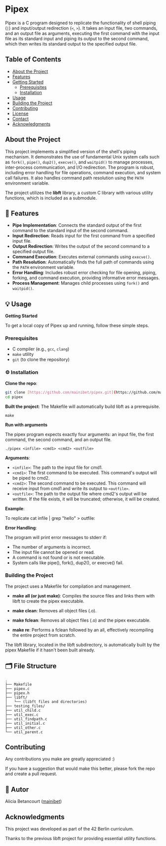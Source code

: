 # Pipex

Pipex is a C program designed to replicate the functionality of shell piping (`|`) and input/output redirection (`<`, `>`). 
It takes an input file, two commands, and an output file as arguments, executing the first command with the input file as its standard input and 
piping its output to the second command, which then writes its standard output to the specified output file.

## Table of Contents

- [About the Project](#about-the-project)
- [Features](#features)
- [Getting Started](#getting-started)
  - [Prerequisites](#prerequisites)
  - [Installation](#installation)
- [Usage](#usage)
- [Building the Project](#building-the-project)
- [Contributing](#contributing)
- [License](#license)
- [Contact](#contact)
- [Acknowledgments](#acknowledgments)

## About the Project

This project implements a simplified version of the shell's piping mechanism. It demonstrates the use of fundamental Unix system calls such as
`fork()`, `pipe()`, `dup2()`, `execve()`, and `waitpid()` to manage processes, inter-process communication, and I/O redirection. 
The program is robust, including error handling for file operations, command execution, and system call failures. 
It also handles command path resolution using the `PATH` environment variable.

The project utilizes the **libft** library, a custom C library with various utility functions, which is included as a submodule.

## 🚀 Features

- **Pipe Implementation**: Connects the standard output of the first command to the standard input of the second command.
- **Input Redirection**: Reads input for the first command from a specified input file.
- **Output Redirection**: Writes the output of the second command to a specified output file.
- **Command Execution**: Executes external commands using `execve()`.
- **Path Resolution**: Automatically finds the full path of commands using the `PATH` environment variable.
- **Error Handling**: Includes robust error checking for file opening, piping, forking, and command execution, providing informative error messages.
- **Process Management**: Manages child processes using `fork()` and `waitpid()`.

## 💡 Usage

**Getting Started**

To get a local copy of Pipex up and running, follow these simple steps.

### Prerequisites

* C compiler (e.g., `gcc`, `clang`)
* `make` utility
* `git` (to clone the repository)

### ⚙️ Installation

**Clone the repo**:

```bash
git clone [https://github.com/mainibet/pipex.git](https://github.com/mainibet/pipex.git)
cd pipex
```
**Built the project**:
The Makefile will automatically build libft as a prerequisite.

```make```

**Run with arguments**

The pipex program expects exactly four arguments: an input file, the first command, the second command, and an output file.

```
./pipex <infile> <cmd1> <cmd2> <outfile>
```
**Arguments**:

- `<infile>`: The path to the input file for cmd1.
- `<cmd1>`: The first command to be executed. This command's output will be piped to cmd2.
- `<cmd2>`: The second command to be executed. This command will receive input from cmd1 and write its output to `<outfile>`.
- `<outfile>`: The path to the output file where cmd2's output will be written. If the file exists, it will be truncated; otherwise, it will be created.

**Example**:

To replicate cat infile | grep "hello" > outfile:

**Error Handling**:

The program will print error messages to stderr if:

- The number of arguments is incorrect.
- The input file cannot be opened or read.
- A command is not found or is not executable.
- System calls like pipe(), fork(), dup2(), or execve() fail.

### Building the Project

The project uses a Makefile for compilation and management.

- **make all (or just make)**: Compiles the source files and links them with libft to create the pipex executable.

- **make clean**: Removes all object files (.o).

- **make fclean**: Removes all object files (.o) and the pipex executable.

- **make re**: Performs a fclean followed by an all, effectively recompiling the entire project from scratch.

The libft library, located in the libft subdirectory, is automatically built by the pipex Makefile if it hasn't been built already.

## 🗂️ File Structure
```
.
├── Makefile
├── pipex.c
├── pipex.h
├── libft/
│   └── (libft files and directories)
├── testing_files/
├── util_child.c
├── util_exec.c
├── util_findpath.c
├── util_initial.c
├── util_other.c
└── util_parent.c

```
## Contributing
Any contributions you make are greatly appreciated :)

If you have a suggestion that would make this better, please fork the repo and create a pull request.

## 👤 Autor
Alicia Betancourt ([mainibet](https://github.com/mainibet))

## Acknowledgments
This project was developed as part of the 42 Berlin curriculum.

Thanks to the previous libft project for providing essential utility functions.



